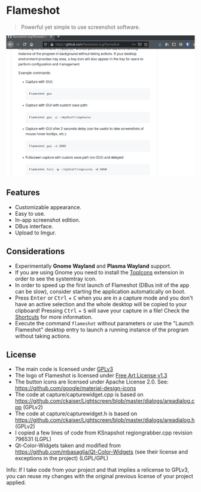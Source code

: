 # Flameshot

> Powerful yet simple to use screenshot software.

![ug](/_media/animatedUsage.gif)

## Features
- Customizable appearance.
- Easy to use.
- In-app screenshot edition.
- DBus interface.
- Upload to Imgur.

## Considerations
- Experimentally **Gnome Wayland** and **Plasma Wayland** support.
- If you are using Gnome you need to install the [TopIcons](https://extensions.gnome.org/extension/1031/topicons/) extension in order to see the systemtray icon.
- In order to speed up the first launch of Flameshot (DBus init of the app can be slow), consider starting the application automatically on boot.
- Press <kbd>Enter</kbd> or <kbd>Ctrl</kbd> + <kbd>C</kbd> when you are in a capture mode and you don't have an active selection and the whole desktop will be copied to your clipboard! Pressing <kbd>Ctrl</kbd> + <kbd>S</kbd> will save your capture in a file! Check the [Shortcuts](/key-bindings?id=keyboard-shortcuts) for more information.
- Execute the command `flameshot` without parameters or use the "Launch Flameshot" desktop entry to launch a running instance of the program without taking actions.

## License
- The main code is licensed under [GPLv3](https://github.com/flameshot-org/flameshot/LICENSE)
- The logo of Flameshot is licensed under [Free Art License v1.3](https://github.com/flameshot-org/flameshot/img/flameshotLogoLicense.txt)
- The button icons are licensed under Apache License 2.0. See: https://github.com/google/material-design-icons
- The code at capture/capturewidget.cpp is based on https://github.com/ckaiser/Lightscreen/blob/master/dialogs/areadialog.cpp (GPLv2)
- The code at capture/capturewidget.h is based on https://github.com/ckaiser/Lightscreen/blob/master/dialogs/areadialog.h (GPLv2)
- I copied a few lines of code from KSnapshot regiongrabber.cpp revision 796531 (LGPL)
- Qt-Color-Widgets taken and modified from https://github.com/mbasaglia/Qt-Color-Widgets (see their license and exceptions in the project) (LGPL/GPL)

Info: If I take code from your project and that implies a relicense to GPLv3, you can reuse my changes with the original previous license of your project applied.
